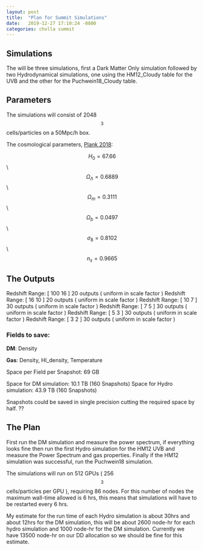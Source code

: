 ```yaml
---
layout: post
title:  "Plan for Summit Simulations"
date:   2019-12-27 17:10:24 -0800
categories: cholla summit
---
```


## Simulations

The will be three simulations, first a Dark Matter Only simulation followed by two Hydrodynamical simulations, one using the HM12_Cloudy table for the UVB and the other for the Puchwein18_Cloudy table.

## Parameters

The simulations will consist of 2048$$^3$$ cells/particles on a 50Mpc/h box.

The cosmological parameters, [Plank 2018](https://arxiv.org/pdf/1807.06209.pdf):

$$H_0 = 67.66$$ \\
$$\Omega_\Lambda = 0.6889$$ \\
$$\Omega_m = 0.3111$$ \\
$$\Omega_b = 0.0497$$ \\
$$\sigma_8 = 0.8102$$ \\
$$n_s = 0.9665$$

## The Outputs

Redshift Range: [ 100 16 ]   20 outputs ( uniform in scale factor )
Redshift Range: [ 16  10 ]   20 outputs ( uniform in scale factor )
Redshift Range: [ 10  7  ]   30 outputs ( uniform in scale factor )
Redshift Range: [ 7   5  ]   30 outputs ( uniform in scale factor )
Redshift Range: [ 5   3  ]   30 outputs ( uniform in scale factor )
Redshift Range: [ 3   2  ]   30 outputs ( uniform in scale factor )

### Fields to save:

**DM**: Density

**Gas**: Density, HI_density, Temperature

Space per Field per Snapshot: 69 GB 

Space for DM simulation: 10.1 TB (160 Snapshots)
Space for Hydro simulation: 43.9 TB (160 Snapshots)

Snapshots could be saved in single precision cutting the required space by half. ??


## The Plan

First run the DM simulation and measure the power spectrum, if everything looks fine then run the first Hydro simulation for the HM12 UVB and measure the Power Spectrum and gas properties. Finally if the HM12 simulation was successful, run the Puchwein18 simulation.

The simulations will run on 512 GPUs ( 256$$^3$$ cells/particles per GPU ), requiring 86 nodes. For this number of nodes the maximum wall-time allowed is 6 hrs, this means that simulations will have to be restarted every 6 hrs.

My estimate for the run time of each Hydro simulation is about 30hrs and about 12hrs for the DM simulation, this will be about 2600 node-hr for each hydro simulation and 1000 node-hr for the DM simulation. Currently we have 13500 node-hr on our DD allocation so we should be fine for this estimate. 


